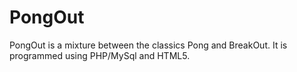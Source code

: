 PongOut
=======

PongOut is a mixture between the classics Pong and BreakOut. It is programmed using PHP/MySql and HTML5.
